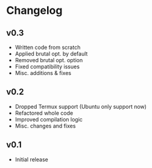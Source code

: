 # Changelog

## v0.3

- Written code from scratch
- Applied brutal opt. by default
- Removed brutal opt. option
- Fixed compatibility issues
- Misc. additions & fixes

## v0.2

- Dropped Termux support (Ubuntu only support now)
- Refactored whole code 
- Improved compilation logic
- Misc. changes and fixes

## v0.1

- Initial release
